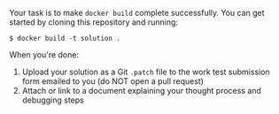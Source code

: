 Your task is to make `docker build` complete successfully. You can get started by cloning this repository and running:

```
$ docker build -t solution .
```

When you're done:
1. Upload your solution as a Git `.patch` file to the work test submission form emailed to you (do NOT open a pull request)
2. Attach or link to a document explaining your thought process and debugging steps
